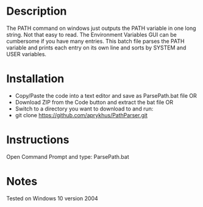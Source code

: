 # Description
The PATH command on windows just outputs the PATH variable in one long string. Not that easy to read. The Environment Variables GUI can be cumbersome if you have many entries. This batch file parses the PATH variable and prints each entry on its own line and sorts by SYSTEM and USER variables.
# Installation
* Copy/Paste the code into a text editor and save as ParsePath.bat file
OR
* Download ZIP from the Code button and extract the bat file
OR
* Switch to a directory you want to download to and run:
* git clone https://github.com/aprykhus/PathParser.git
# Instructions
Open Command Prompt and type:
ParsePath.bat
# Notes
Tested on Windows 10 version 2004